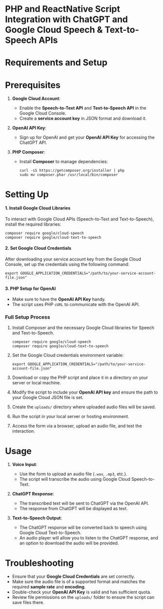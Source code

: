 # PHP and ReactNative Script Integration with ChatGPT and Google Cloud Speech & Text-to-Speech APIs

# Requirements and Setup

# Prerequisites

1. **Google Cloud Account**: 
   - Enable the **Speech-to-Text API** and **Text-to-Speech API** in the Google Cloud Console.
   - Create a **service account key** in JSON format and download it.

2. **OpenAI API Key**:
   - Sign up for OpenAI and get your **OpenAI API Key** for accessing the ChatGPT API.

3. **PHP Composer**:
   - Install **Composer** to manage dependencies:
     ```
     curl -sS https://getcomposer.org/installer | php
     sudo mv composer.phar /usr/local/bin/composer
     ```

# Setting Up

#### 1. Install Google Cloud Libraries
To interact with Google Cloud APIs (Speech-to-Text and Text-to-Speech), install the required libraries:

   ```
   composer require google/cloud-speech
   composer require google/cloud-text-to-speech
   ```

#### 2. Set Google Cloud Credentials

After downloading your service account key from the Google Cloud Console, set up the credentials using the following command:
   ```
   export GOOGLE_APPLICATION_CREDENTIALS="/path/to/your-service-account-file.json"
   ```

#### 3. PHP Setup for OpenAI

   - Make sure to have the **OpenAI API Key** handy.
   - The script uses PHP `cURL` to communicate with the OpenAI API.

### Full Setup Process

1. Install Composer and the necessary Google Cloud libraries for Speech and Text-to-Speech.
   ```
   composer require google/cloud-speech
   composer require google/cloud-text-to-speech
   ```

2. Set the Google Cloud credentials environment variable:
   ```
   export GOOGLE_APPLICATION_CREDENTIALS="/path/to/your-service-account-file.json"
   ```

3. Download or copy the PHP script and place it in a directory on your server or local machine.

4. Modify the script to include your **OpenAI API key** and ensure the path to your Google Cloud JSON file is set.

5. Create the `uploads/` directory where uploaded audio files will be saved.

6. Run the script in your local server or hosting environment.

7. Access the form via a browser, upload an audio file, and test the interaction.

# Usage

1. **Voice Input**:
   - Use the form to upload an audio file (`.wav`, `.mp3`, etc.).
   - The script will transcribe the audio using Google Cloud Speech-to-Text.

2. **ChatGPT Response**:
   - The transcribed text will be sent to ChatGPT via the OpenAI API.
   - The response from ChatGPT will be displayed as text.

3. **Text-to-Speech Output**:
   - The ChatGPT response will be converted back to speech using Google Cloud Text-to-Speech.
   - An audio player will allow you to listen to the ChatGPT response, and an option to download the audio will be provided.

# Troubleshooting

- Ensure that your **Google Cloud Credentials** are set correctly.
- Make sure the audio file is of a supported format and matches the required **sample rate** and **encoding**.
- Double-check your **OpenAI API Key** is valid and has sufficient quota.
- Review file permissions on the `uploads/` folder to ensure the script can save files there.
